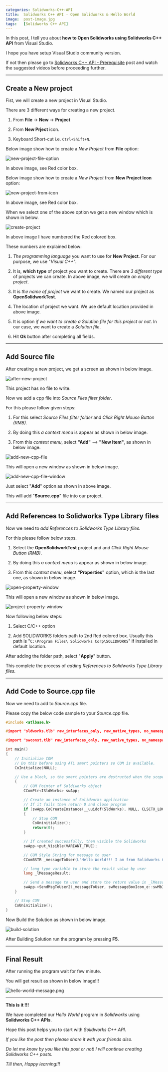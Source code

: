 ```yaml
---
categories: Solidworks-C++-API
title:  Solidworks C++ API - Open Solidworks & Hello World
image:  post-image.jpg
tags:   [Solidworks C++ API]
---
```


In this post, I tell you about **how to Open Solidworks using Solidworks C++ API** from Visual Studio.

I hope you have setup Visual Studio community version.

If not then please go to [Solidworks C++ API - Prerequisite](/solidworks-c++-api/cpp-prerequisite) post and watch the suggested videos before proceeding further.

---

## Create a New project

Fist, we will create a new project in Visual Studio.

There are 3 different ways for creating a new project.

  1. From **File** -> **New** -> **Project**

  2. From **New Prject** icon.

  3. Keyboard Short-cut i.e. `Ctrl+Shift+N`.

Below image show how to create a *New Project* from **File** option:

![new-project-file-option](/assets/solidworks-cpp-images/open-solidworks/new-project-1.png)

In above image, see Red color box.

Below image show how to create a *New Project* from **New Project Icon** option:

![new-project-from-icon](/assets/solidworks-cpp-images/open-solidworks/new-project-2.png)

In above image, see Red color box.

When we select one of the above option we get a new window which is shown in below.

![create-project](/assets/solidworks-cpp-images/open-solidworks/create-project.png)

In above image I have numbered the Red colored box.

These numbers are explained below:

  1. *The programming language* you want to use for **New Project**. For our purpose, we use "*Visual C++*".

  2. It is, **which type** of project you want to create. There are *3 different type* of projects we can create. In above image, we will create *an empty project*.

  3. It is *the name of project* we want to create. We named our project as **OpenSolidworkTest**.

  4. The location of project we want. We use default location provided in above image.

  5. It is option *if we want to create a Solution file for this project or not*. In our case, we want to create a *Solution file*.

  6. Hit **Ok** button after completing all fields.

---

## Add Source file

After creating a new project, we get a screen as shown in below image.

![after-new-project](/assets/solidworks-cpp-images/open-solidworks/after-new-project.png)

This project has no file to write.

Now we add a cpp file into *Source Files filter folder*.

For this please follow given steps:

  1. For this select *Source Files filter folder* and *Click Right Mouse Button (RMB)*.

  2. By doing this *a context menu* is appear as shown in below image.

  3. From this *context menu*, select **"Add"** --> **"New Item"**, as shown in below image.

![add-new-cpp-file](/assets/solidworks-cpp-images/open-solidworks/add-new-cpp-file.png)

This will open a new window as shown in below image.

![add-new-cpp-file-window](/assets/solidworks-cpp-images/open-solidworks/add-new-cpp-file-window.png)

Just select "**Add**" option as shown in above image.

This will add "**Source.cpp**" file into our project.

---

## Add References to Solidworks Type Library files

Now we need to *add References to Solidworks Type Library files.*

For this please follow below steps.

  1. Select the **OpenSolidworkTest** project and and *Click Right Mouse Button (RMB)*.

  2. By doing this *a context menu* is appear as shown in below image.

  3. From this *context menu*, select **"Properties"** option, which is the last one, as shown in below image.

![open-property-window](/assets/solidworks-cpp-images/open-solidworks/open-property-window.png)

This will open a new window as shown in below image.

![project-property-window](/assets/solidworks-cpp-images/open-solidworks/project-property-window.png)

Now following below steps:

  1. Select C/C++ option

  2. Add SOLIDWORKS folders path to 2nd Red colored box. Usually this path is "`C:\Program Files\ Solidworks Corp\SOLIDWORKS`" if installed in default location.

After adding the folder path, select "**Apply**" button.

This complete the process of *adding References to Solidworks Type Library files.*

---

## Add Code to Source.cpp file

Now we need to add to *Source.cpp* file.

Please copy the below code sample to your *Source.cpp* file.

```c++
#include <atlbase.h>

#import "sldworks.tlb" raw_interfaces_only, raw_native_types, no_namespace, named_guids  // SOLIDWORKS type library

#import "swconst.tlb" raw_interfaces_only, raw_native_types, no_namespace, named_guids   // SOLIDWORKS constants type library

int main()
{
	// Initialize COM
	// Do this before using ATL smart pointers so COM is available.
	CoInitialize(NULL);

	// Use a block, so the smart pointers are destructed when the scope of this block is left
	{
		// COM Pointer of Soldiworks object
		CComPtr<ISldWorks> swApp;

		// Create an instance of Solidworks application
		// If it fails then return 0 and close program
		if (swApp.CoCreateInstance(__uuidof(SldWorks), NULL, CLSCTX_LOCAL_SERVER) != S_OK) 
		{
			// Stop COM 
			CoUninitialize();
			return(0);
		}

		// If created successfully, then visible the Solidworks
		swApp->put_Visible(VARIANT_TRUE);

		// COM Style String for message to user
		CComBSTR _messageToUser(L"Hello World!!! I am from Solidworks C++ API.");

		// long type variable to store the result value by user
		long _lMessageResult;

		// Send a message to user and store the return value in _lMessageResult by referencing it
		swApp->SendMsgToUser2(_messageToUser, swMessageBoxIcon_e::swMbInformation, swMessageBoxBtn_e::swMbOk, &_lMessageResult);
	}

	// Stop COM 
	CoUninitialize();
}
```

Now Build the Solution as shown in below image.

![build-solution](/assets/solidworks-cpp-images/open-solidworks/build-solution.png)

After Building Solution run the program by pressing **F5**.

---

## Final Result

After running the program wait for few minute.

You will get result as shown in below image!!!

![hello-world-message.png](/assets/solidworks-cpp-images/open-solidworks/hello-world-message.png)

---

**This is it !!!**

We have completed our *Hello World* program in *Solidworks* using **Solidworks C++ APIs**.

Hope this post helps you to start with *Solidworks C++ API*.

*If you like the post then please share it with your friends also.*

*Do let me know by you like this post or not! I will continue creating Solidworks C++ posts.*

*Till then, Happy learning!!!*